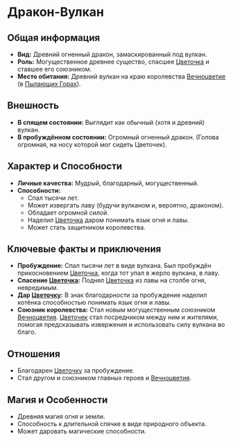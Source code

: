 # Дракон-Вулкан

## Общая информация

- **Вид:** Древний огненный дракон, замаскированный под вулкан.
- **Роль:** Могущественное древнее существо, спасшее [Цветочка](../main_heroes/cvetochek.md) и ставшее его союзником.
- **Место обитания:** Древний вулкан на краю королевства [Вечноцветие](../../places/vechnotsvetie_korolevstvo.md) (в [Пылающих Горах](../../places/pylayushie_gory_vulkany.md)).

## Внешность

- **В спящем состоянии:** Выглядит как обычный (хотя и древний) вулкан.
- **В пробуждённом состоянии:** Огромный огненный дракон. (Голова огромная, на носу которой мог сидеть Цветочек).

## Характер и Способности

- **Личные качества:** Мудрый, благодарный, могущественный.
- **Способности:**
  - Спал тысячи лет.
  - Может извергать лаву (будучи вулканом и, вероятно, драконом).
  - Обладает огромной силой.
  - Наделил [Цветочка](../main_heroes/cvetochek.md) даром понимать язык огня и лавы.
  - Может стать защитником королевства.

## Ключевые факты и приключения

- **Пробуждение:** Спал тысячи лет в виде вулкана. Был пробуждён прикосновением [Цветочка](../main_heroes/cvetochek.md), когда тот упал в жерло вулкана, в лаву.
- **Спасение [Цветочка](../main_heroes/cvetochek.md):** Поднял [Цветочка](../main_heroes/cvetochek.md) из лавы на столбе огня, невредимым.
- **Дар [Цветочку](../main_heroes/cvetochek.md):** В знак благодарности за пробуждение наделил котёнка способностью понимать язык огня и лавы.
- **Союзник королевства:** Стал новым могущественным союзником [Вечноцветия](../../places/vechnotsvetie_korolevstvo.md). [Цветочек](../main_heroes/cvetochek.md) стал посредником между ним и жителями, помогая предсказывать извержения и использовать силу вулкана во благо.

## Отношения

- Благодарен [Цветочку](../main_heroes/cvetochek.md) за пробуждение.
- Стал другом и союзником главных героев и [Вечноцветия](../../places/vechnotsvetie_korolevstvo.md).

## Магия и Особенности

- Древняя магия огня и земли.
- Способность к длительной спячке в виде природного объекта.
- Может даровать магические способности.
